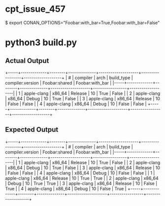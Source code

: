 # cpt_issue_457

$ export CONAN_OPTIONS="Foobar:with_bar=True,Foobar:with_bar=False"
# python3 build.py


## Actual Output
+-----+-------------+--------+--------------+--------------------+-----------------+-------------------+
|   # | compiler    | arch   | build_type   |   compiler.version | Foobar:shared   | Foobar:with_bar   |
|-----+-------------+--------+--------------+--------------------+-----------------+-------------------|
|   1 | apple-clang | x86_64 | Release      |                 10 | True            | False             |
|   2 | apple-clang | x86_64 | Debug        |                 10 | True            | False             |
|   3 | apple-clang | x86_64 | Release      |                 10 | False           | False             |
|   4 | apple-clang | x86_64 | Debug        |                 10 | False           | False             |
+-----+-------------+--------+--------------+--------------------+-----------------+-------------------+



## Expected Output
+-----+-------------+--------+--------------+--------------------+-----------------+-------------------+
|   # | compiler    | arch   | build_type   |   compiler.version | Foobar:shared   | Foobar:with_bar   |
|-----+-------------+--------+--------------+--------------------+-----------------+-------------------|
|   1 | apple-clang | x86_64 | Release      |                 10 | True            | False             |
|   2 | apple-clang | x86_64 | Debug        |                 10 | True            | False             |
|   3 | apple-clang | x86_64 | Release      |                 10 | False           | False             |
|   4 | apple-clang | x86_64 | Debug        |                 10 | False           | False             |
|   1 | apple-clang | x86_64 | Release      |                 10 | True            | True              |
|   2 | apple-clang | x86_64 | Debug        |                 10 | True            | True              |
|   3 | apple-clang | x86_64 | Release      |                 10 | False           | True              |
|   4 | apple-clang | x86_64 | Debug        |                 10 | False           | True              |
+-----+-------------+--------+--------------+--------------------+-----------------+-------------------+